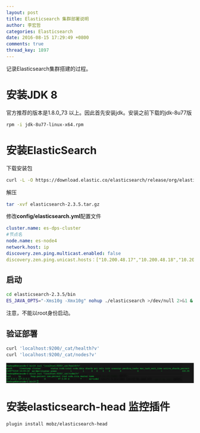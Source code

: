 ```yaml
---
layout: post
title: Elasticsearch 集群部署说明
author: 李宏哲 
categories: Elasticsearch
date: 2016-08-15 17:29:49 +0800
comments: true
thread_key: 1897
---
```

记录Elasticsearch集群搭建的过程。

<!--break-->

# 安装JDK 8

官方推荐的版本是1.8.0_73 以上。因此首先安装jdk。安装之前下载的jdk-8u77版

```bash
rpm -i jdk-8u77-linux-x64.rpm
```

# 安装ElasticSearch

下载安装包

```bash
curl -L -O https://download.elastic.co/elasticsearch/release/org/elasticsearch/distribution/tar/elasticsearch/2.3.5/elasticsearch-2.3.5.tar.gz
```

解压

```bash
tar -xvf elasticsearch-2.3.5.tar.gz
```

修改**config/elasticsearch.yml**配置文件

```yml
cluster.name: es-dps-cluster
#节点名
node.name: es-node4
network.host: ip
discovery.zen.ping.multicast.enabled: false
discovery.zen.ping.unicast.hosts：["10.200.48.17","10.200.48.18","10.200.48.19","10.200.48.20"]
```

## 启动

```bash
cd elasticsearch-2.3.5/bin
ES_JAVA_OPTS="-Xms10g -Xmx10g" nohup ./elasticsearch >/dev/null 2>&1 &
```

注意，不能以root身份启动。

## 验证部署

```bash
curl 'localhost:9200/_cat/health?v'
curl 'localhost:9200/_cat/nodes?v'
```

![](/images/post/setup-es-cluster/curl-cluster-info.png)

# 安装elasticsearch-head 监控插件

```bash
plugin install mobz/elasticsearch-head
```